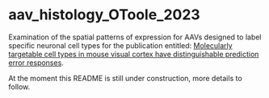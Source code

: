 # aav_histology_OToole_2023

Examination of the spatial patterns of expression for AAVs designed to label specific neuronal cell types for the publication entitled: [Molecularly targetable cell types in mouse visual cortex have distinguishable prediction error responses](https://www.cell.com/neuron/pdf/S0896-6273(23)00626-8.pdf).

At the moment this README is still under construction, more details to follow.


